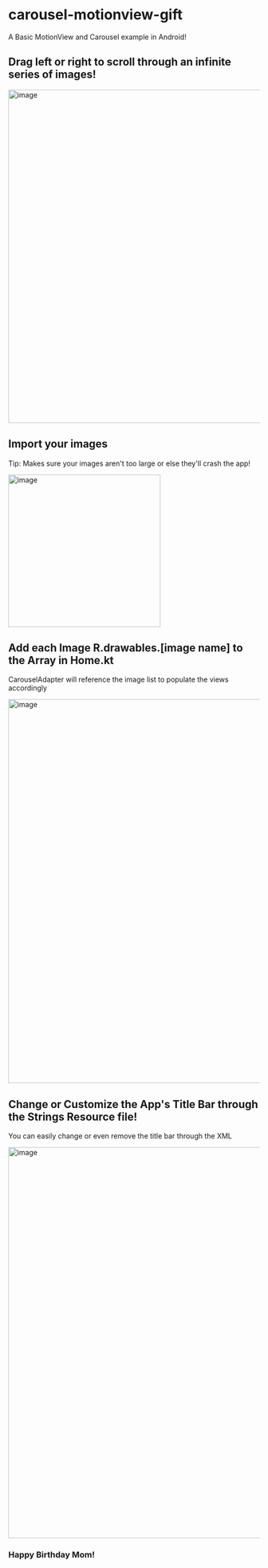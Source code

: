 # carousel-motionview-gift
A Basic MotionView and Carousel example in Android!


## Drag left or right to scroll through an infinite series of images!
<img width="667" alt="image" src="https://user-images.githubusercontent.com/18477656/216692375-8ee007cb-3226-404d-af8a-fe80526fd53f.png">

## Import your images
Tip: Makes sure your images aren't too large or else they'll crash the app!

<img width="305" alt="image" src="https://user-images.githubusercontent.com/18477656/216691073-370bb055-afc9-4199-ad8d-c05f669b9d54.png">

## Add each Image R.drawables.[image name] to the Array in Home.kt
CarouselAdapter will reference the image list to populate the views accordingly

<img width="768" alt="image" src="https://user-images.githubusercontent.com/18477656/216691348-20fede20-f432-45b1-9187-e1ec0b02d27d.png">

## Change or Customize the App's Title Bar through the Strings Resource file!
You can easily change or even remove the title bar through the XML 

<img width="782" alt="image" src="https://user-images.githubusercontent.com/18477656/216691552-65509b0d-ba24-4d87-9547-b2036ae0b746.png">

### Happy Birthday Mom!
